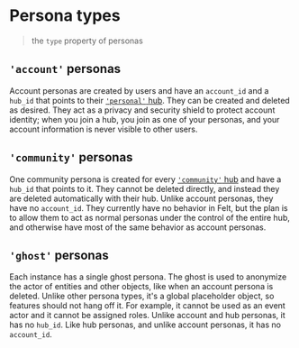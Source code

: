 # Persona types

> the `type` property of personas

## `'account'` personas

Account personas are created by users and have an `account_id`
and a `hub_id` that points to their [`'personal'` hub](./hub-types.md).
They can be created and deleted as desired.
They act as a privacy and security shield to protect account identity;
when you join a hub, you join as one of your personas,
and your account information is never visible to other users.

## `'community'` personas

One community persona is created for every [`'community'` hub](./hub-types.md)
and have a `hub_id` that points to it.
They cannot be deleted directly, and instead they are deleted automatically with their hub.
Unlike account personas, they have no `account_id`.
They currently have no behavior in Felt,
but the plan is to allow them to act as normal personas
under the control of the entire hub,
and otherwise have most of the same behavior as account personas.

## `'ghost'` personas

Each instance has a single ghost persona.
The ghost is used to anonymize the actor of entities and other objects,
like when an account persona is deleted.
Unlike other persona types, it's a global placeholder object, so features should not hang off it.
For example, it cannot be used as an event actor and it cannot be assigned roles.
Unlike account and hub personas, it has no `hub_id`.
Like hub personas, and unlike account personas, it has no `account_id`.
